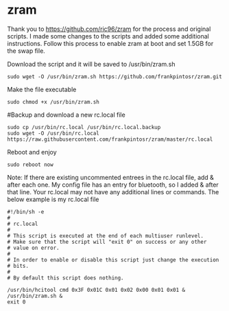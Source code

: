 # zram

Thank you to https://github.com/ric96/zram for the process and original scripts.  I made some changes to the scripts and added some additional instructions.  Follow this process to enable zram at boot and set 1.5GB for the swap file.

Download the script and it will be saved to /usr/bin/zram.sh
```
sudo wget -O /usr/bin/zram.sh https://github.com/frankpintosr/zram.git
```
Make the file executable
```
sudo chmod +x /usr/bin/zram.sh
```
#Backup and download a new rc.local file
```
sudo cp /usr/bin/rc.local /usr/bin/rc.local.backup
sudo wget -O /usr/bin/rc.local https://raw.githubusercontent.com/frankpintosr/zram/master/rc.local
```
Reboot and enjoy
```
sudo reboot now
```
Note: If there are existing uncommented entrees in the rc.local file, add & after each one.  My config file has an entry for bluetooth, so I added & after that line. Your rc.local may not have any additional lines or commands.  The below example is my rc.local file
```
#!/bin/sh -e
#
# rc.local
#
# This script is executed at the end of each multiuser runlevel.
# Make sure that the script will "exit 0" on success or any other
# value on error.
#
# In order to enable or disable this script just change the execution
# bits.
#
# By default this script does nothing.

/usr/bin/hcitool cmd 0x3F 0x01C 0x01 0x02 0x00 0x01 0x01 &
/usr/bin/zram.sh &
exit 0
```
